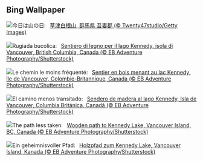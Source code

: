 ## Bing Wallpaper
![](https://www.bing.com/th?id=OHR.MountainDay2024_JA-JP9130465329_UHD.jpg&w=1000)今日は山の日:&nbsp;&ensp;[草津白根山, 群馬県 吾妻郡 (© Twenty47studio/Getty Images)](https://www.bing.com/th?id=OHR.MountainDay2024_JA-JP9130465329_UHD.jpg)
<br><br/>
![](https://www.bing.com/th?id=OHR.TofinoVancouver_IT-IT8944442230_UHD.jpg&w=1000)Rugiada bucolica:&nbsp;&ensp;[Sentiero di legno per il lago Kennedy, isola di Vancouver, British Columbia, Canada (© EB Adventure Photography/Shutterstock)](https://www.bing.com/th?id=OHR.TofinoVancouver_IT-IT8944442230_UHD.jpg)
<br><br/>
![](https://www.bing.com/th?id=OHR.TofinoVancouver_FR-FR7602637860_UHD.jpg&w=1000)Le chemin le moins fréquenté:&nbsp;&ensp;[Sentier en bois menant au lac Kennedy, île de Vancouver, Colombie-Britannique, Canada (© EB Adventure Photography/Shutterstock)](https://www.bing.com/th?id=OHR.TofinoVancouver_FR-FR7602637860_UHD.jpg)
<br><br/>
![](https://www.bing.com/th?id=OHR.TofinoVancouver_ES-ES1346437270_UHD.jpg&w=1000)El camino menos transitado:&nbsp;&ensp;[Sendero de madera al lago Kennedy, Isla de Vancouver, Columbia Británica, Canadá (© EB Adventure Photography/Shutterstock)](https://www.bing.com/th?id=OHR.TofinoVancouver_ES-ES1346437270_UHD.jpg)
<br><br/>
![](https://www.bing.com/th?id=OHR.TofinoVancouver_EN-GB3629180467_UHD.jpg&w=1000)The path less taken:&nbsp;&ensp;[Wooden path to Kennedy Lake, Vancouver Island, BC, Canada (© EB Adventure Photography/Shutterstock)](https://www.bing.com/th?id=OHR.TofinoVancouver_EN-GB3629180467_UHD.jpg)
<br><br/>
![](https://www.bing.com/th?id=OHR.TofinoVancouver_DE-DE0365481347_UHD.jpg&w=1000)Ein geheimnisvoller Pfad:&nbsp;&ensp;[Holzpfad zum Kennedy Lake, Vancouver Island, Kanada (© EB Adventure Photography/Shutterstock)](https://www.bing.com/th?id=OHR.TofinoVancouver_DE-DE0365481347_UHD.jpg)
<br><br/>
